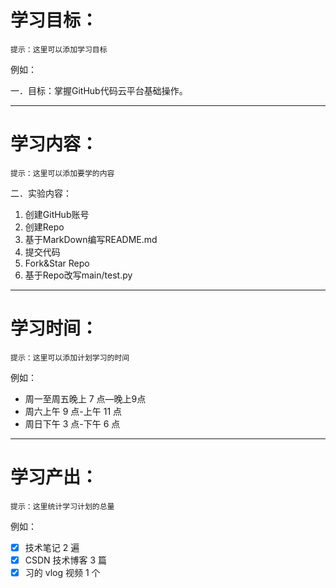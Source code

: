 ﻿# 学习目标：

`提示：这里可以添加学习目标`

例如：

 一．目标：掌握GitHub代码云平台基础操作。



---

# 学习内容：

`提示：这里可以添加要学的内容`


二．实验内容：
1.	创建GitHub账号
2.	创建Repo
3.	基于MarkDown编写README.md
4.	提交代码
5.	Fork&Star Repo
6.	基于Repo改写main/test.py

---

# 学习时间：

`提示：这里可以添加计划学习的时间`

例如：

 - 周一至周五晚上 7 点—晚上9点
 - 周六上午 9 点-上午 11 点
 - 周日下午 3 点-下午 6 点

---

# 学习产出：

`提示：这里统计学习计划的总量`

例如：

 - [x] 技术笔记 2 遍
 - [x] CSDN 技术博客 3 篇
 - [x] 习的 vlog 视频 1 个
